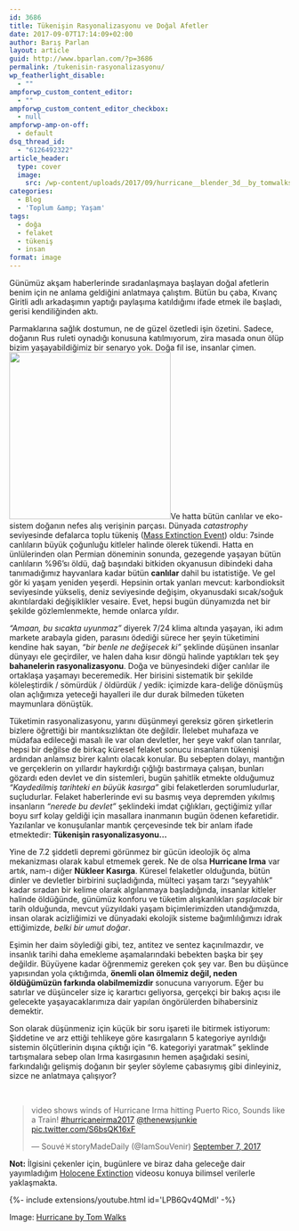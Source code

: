 ```yaml
---
id: 3686
title: Tükenişin Rasyonalizasyonu ve Doğal Afetler
date: 2017-09-07T17:14:09+02:00
author: Barış Parlan
layout: article
guid: http://www.bparlan.com/?p=3686
permalink: /tukenisin-rasyonalizasyonu/
wp_featherlight_disable:
  - ""
ampforwp_custom_content_editor:
  - ""
ampforwp_custom_content_editor_checkbox:
  - null
ampforwp-amp-on-off:
  - default
dsq_thread_id:
  - "6126492322"
article_header:
  type: cover
  image:
    src: /wp-content/uploads/2017/09/hurricane__blender_3d__by_tomwalks-d5gur1a.jpg
categories:
  - Blog
  - 'Toplum &amp; Yaşam'
tags:
  - doğa
  - felaket
  - tükeniş
  - insan
format: image
---
```


Günümüz akşam haberlerinde sıradanlaşmaya başlayan doğal afetlerin benim için ne anlama geldiğini anlatmaya çalıştım. Bütün bu çaba, Kıvanç Giritli adlı arkadaşımın yaptığı paylaşıma katıldığımı ifade etmek ile başladı, gerisi kendiliğinden aktı.



Parmaklarına sağlık dostumun, ne de güzel özetledi işin özetini. Sadece, doğanın Rus ruleti oynadığı konusuna katılmıyorum, zira masada onun ölüp bizim yaşayabildiğimiz bir senaryo yok. Doğa fil ise, insanlar çimen. [<img class="alignright size-medium wp-image-3687" src="https://i1.wp.com/www.bparlan.com/wp-content/uploads/2017/09/Extinction-Events-290x300.jpg?resize=290%2C300" alt="" width="290" height="300" srcset="https://i1.wp.com/www.bparlan.com/wp-content/uploads/2017/09/Extinction-Events.jpg?resize=290%2C300 290w, https://i1.wp.com/www.bparlan.com/wp-content/uploads/2017/09/Extinction-Events.jpg?resize=483%2C500 483w, https://i1.wp.com/www.bparlan.com/wp-content/uploads/2017/09/Extinction-Events.jpg?w=604 604w" sizes="(max-width: 290px) 100vw, 290px" data-recalc-dims="1" />](https://i1.wp.com/www.bparlan.com/wp-content/uploads/2017/09/Extinction-Events.jpg)Ve hatta bütün canlılar ve eko-sistem doğanın nefes alış verişinin parçası. Dünyada _catastrophy_ seviyesinde defalarca toplu tükeniş (<a href="https://en.wikipedia.org/wiki/Extinction_event" target="_blank" rel="noopener">Mass Extinction Event</a>) oldu: 7sinde canlıların büyük çoğunluğu kitleler halinde ölerek tükendi. Hatta en ünlülerinden olan Permian döneminin sonunda, gezegende yaşayan bütün canlıların %96&#8217;sı öldü, dağ başındaki bitkiden okyanusun dibindeki daha tanımadığımız hayvanlara kadar bütün **canlılar** dahil bu istatistiğe. Ve gel gör ki yaşam yeniden yeşerdi. Hepsinin ortak yanları mevcut: karbondioksit seviyesinde yükseliş, deniz seviyesinde değişim, okyanusdaki sıcak/soğuk akıntılardaki değişiklikler vesaire. Evet, hepsi bugün dünyamızda net bir şekilde gözlemlenmekte, hemde onlarca yıldır.

_&#8220;Amaan, bu sıcakta uyunmaz&#8221;_ diyerek 7/24 klima altında yaşayan, iki adım markete arabayla giden, parasını ödediği sürece her şeyin tüketimini kendine hak sayan, _&#8220;bir benle ne değişecek ki&#8221;_ şeklinde düşünen insanlar dünyayı ele geçirdiler, ve halen daha kısır döngü halinde yaptıkları tek şey **bahanelerin rasyonalizasyonu**. Doğa ve bünyesindeki diğer canlılar ile ortaklaşa yaşamayı beceremedik. Her birisini sistematik bir şekilde köleleştirdik / sömürdük / öldürdük / yedik: içimizde kara-deliğe dönüşmüş olan açlığımıza yeteceği hayalleri ile dur durak bilmeden tüketen maymunlara dönüştük.

Tüketimin rasyonalizasyonu, yarını düşünmeyi gereksiz gören şirketlerin bizlere öğrettiği bir mantıksızlıktan öte değildir. İlelebet muhafaza ve müdafaa edileceği masalı ile var olan devletler, her şeye vakıf olan tanrılar, hepsi bir değilse de birkaç küresel felaket sonucu insanların tükenişi ardından anlamsız birer kalıntı olacak konular. Bu sebepten dolayı, mantığın ve gerçeklerin on yıllardır haykırdığı çığlığı bastırmaya çalışan, bunları gözardı eden devlet ve din sistemleri, bugün şahitlik etmekte olduğumuz _&#8220;Kaydedilmiş tarihteki en büyük kasırga&#8221;_ gibi felaketlerden sorumludurlar, suçludurlar. Felaket haberlerinde evi su basmış veya depremden yıkılmış insanların _&#8220;nerede bu devlet&#8221;_ şeklindeki imdat çığlıkları, geçtiğimiz yıllar boyu sırf kolay geldiği için masallara inanmanın bugün ödenen kefaretidir. Yazılanlar ve konuşulanlar mantık çerçevesinde tek bir anlam ifade etmektedir: **Tükenişin rasyonalizasyonu&#8230;**

Yine de 7.2 şiddetli depremi görünmez bir gücün ideolojik öç alma mekanizması olarak kabul etmemek gerek. Ne de olsa **Hurricane Irma** var artık, nam-ı diğer **Nükleer Kasırga**. Küresel felaketler olduğunda, bütün dinler ve devletler birbirini suçladığında, mülteci yaşam tarzı &#8220;seyyahlık&#8221; kadar sıradan bir kelime olarak algılanmaya başladığında, insanlar kitleler halinde öldüğünde, günümüz konforu ve tüketim alışkanlıkları _şaşılacak_ bir tarih olduğunda, mevcut yüzyıldaki yaşam biçimlerimizden utandığımızda, insan olarak acizliğimizi ve dünyadaki ekolojik sisteme bağımlılığımızı idrak ettiğimizde, _belki bir umut doğar_.

Eşimin her daim söylediği gibi, tez, antitez ve sentez kaçınılmazdır, ve insanlık tarihi daha emekleme aşamalarındaki bebekten başka bir şey değildir. Büyüyene kadar öğrenmemiz gereken çok şey var. Ben bu düşünce yapısından yola çıktığımda, **önemli olan ölmemiz değil, neden öldüğümüzün farkında olabilmemizdir** sonucuna varıyorum. Eğer bu satırlar ve düşünceler size iç karartıcı geliyorsa, gerçekçi bir bakış açısı ile gelecekte yaşayacaklarımıza dair yapılan öngörülerden bihabersiniz demektir.

Son olarak düşünmeniz için küçük bir soru işareti ile bitirmek istiyorum: Şiddetine ve arz ettiği tehlikeye göre kasırgaların 5 kategoriye ayrıldığı sistemin ölçütlerinin dışına çıktığı için &#8220;6. kategoriyi yaratmak&#8221; şeklinde tartışmalara sebep olan Irma kasırgasının hemen aşağıdaki sesini, farkındalığı gelişmiş doğanın bir şeyler söyleme çabasıymış gibi dinleyiniz, sizce ne anlatmaya çalışıyor?

&nbsp;

<blockquote class="twitter-tweet" data-lang="en">
  <p dir="ltr" lang="en">
    video shows winds of Hurricane Irma hitting Puerto Rico, Sounds like a Train! <a href="https://twitter.com/hashtag/hurricaneirma2017?src=hash">#hurricaneirma2017</a> <a href="https://twitter.com/thenewsjunkie">@thenewsjunkie</a> <a href="https://t.co/S6bsQK16xF">pic.twitter.com/S6bsQK16xF</a>
  </p>
  
  <p>
    — Souvé♓storyMadeDaily (@IamSouVenir) <a href="https://twitter.com/IamSouVenir/status/905731068078288896">September 7, 2017</a>
  </p>
</blockquote>

**Not:** İlgisini çekenler için, bugünlere ve biraz daha geleceğe dair yayımladığım <a href="https://www.youtube.com/watch?v=LPB6Qv4QMdI" target="_blank" rel="noopener">Holocene Extinction</a> videosu konuya bilimsel verilerle yaklaşmakta.

<div>{%- include extensions/youtube.html id='LPB6Qv4QMdI' -%}</div>

Image: <a href="https://tomwalks.deviantart.com/art/Hurricane-Blender-3D-330639454" target="_blank" rel="noopener">Hurricane by Tom Walks</a>
